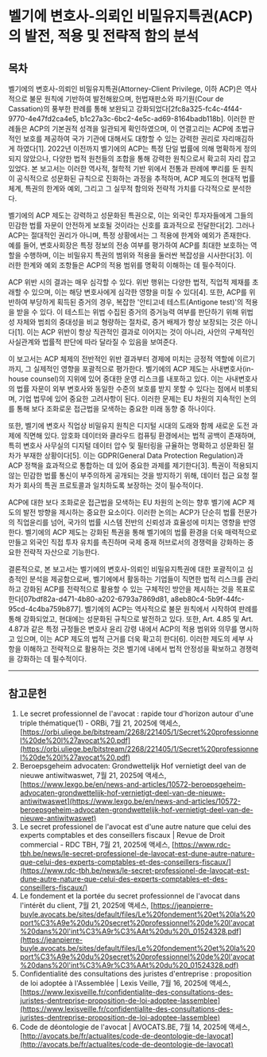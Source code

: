# 벨기에 변호사-의뢰인 비밀유지특권(ACP)의 발전, 적용 및 전략적 함의 분석

## 목차

벨기에의 변호사-의뢰인 비밀유지특권(Attorney-Client Privilege, 이하 ACP)은 역사적으로 불문 원칙에 기반하여 발전해왔으며, 헌법재판소와 파기원(Cour de Cassation)의 풍부한 판례를 통해 보완되고 강화되었다[2fc8a325-fc4c-4f44-9770-4e47fd2ca4e5, b1c27a3c-6bc2-4e5c-ad69-8164badb118b]. 이러한 판례들은 ACP의 기본권적 성격을 일관되게 확인하였으며, 이 연결고리는 ACP에 초법규적인 보호를 제공하여 국가 기관에 대해서도 대항할 수 있는 강력한 권리로 자리매김하게 하였다[1]. 2022년 이전까지 벨기에의 ACP는 특정 단일 법률에 의해 명확하게 정의되지 않았으나, 다양한 법적 원천들의 조합을 통해 강력한 원칙으로서 확고히 자리 잡고 있었다. 본 보고서는 이러한 역사적, 철학적 기반 위에서 전통과 판례에 뿌리를 둔 원칙이 공식적으로 성문화된 규칙으로 진화하는 과정을 추적하며, ACP 제도의 현대적 법률 체계, 특권의 한계와 예외, 그리고 그 실무적 함의와 전략적 가치를 다각적으로 분석한다.

벨기에의 ACP 제도는 강력하고 성문화된 특권으로, 이는 외국인 투자자들에게 그들의 민감한 법률 자문이 안전하게 보호될 것이라는 신호를 효과적으로 전달한다[2]. 그러나 ACP는 절대적인 권리가 아니며, 특정 상황에서는 그 적용에 한계와 예외가 존재한다. 예를 들어, 변호사회장은 특정 정보의 전송 여부를 평가하여 ACP를 최대한 보호하는 역할을 수행하며, 이는 비밀유지 특권의 범위와 적용을 둘러싼 복잡성을 시사한다[3]. 이러한 한계와 예외 조항들은 ACP의 적용 범위를 명확히 이해하는 데 필수적이다.

ACP 위반 시의 결과는 매우 심각할 수 있다. 위반 행위는 다양한 법적, 직업적 제재를 초래할 수 있으며, 이는 해당 변호사에게 심각한 영향을 미칠 수 있다[4]. 또한, ACP를 위반하여 부당하게 획득된 증거의 경우, 복잡한 '안티고네 테스트(Antigone test)'의 적용을 받을 수 있다. 이 테스트는 위법 수집된 증거의 증거능력 여부를 판단하기 위해 위법성 자체와 범죄의 중대성을 비교 형량하는 절차로, 증거 배제가 항상 보장되는 것은 아니다[1]. 이는 ACP 위반이 항상 직관적인 결과로 이어지는 것이 아니라, 사안의 구체적인 사실관계와 법률적 판단에 따라 달라질 수 있음을 보여준다.

이 보고서는 ACP 체제의 전반적인 위반 결과부터 경제에 미치는 긍정적 역할에 이르기까지, 그 실제적인 영향을 포괄적으로 평가한다. 벨기에의 ACP 제도는 사내변호사(in-house counsel)의 지위에 있어 중대한 운영 리스크를 내포하고 있다. 이는 사내변호사의 법률 자문이 외부 변호사와 동일한 수준의 보호를 받지 못할 수 있다는 점에서 비롯되며, 기업 법무에 있어 중요한 고려사항이 된다. 이러한 문제는 EU 차원의 지속적인 논의를 통해 보다 조화로운 접근법을 모색하는 중요한 미래 동향 중 하나이다.

또한, 벨기에 변호사 직업상 비밀유지 원칙은 디지털 시대의 도래와 함께 새로운 도전 과제에 직면해 있다. 암호화 데이터와 클라우드 컴퓨팅 환경에서는 법적 공백이 존재하며, 특히 변호사 사무실의 디지털 데이터 압수 및 필터링을 규율하는 명확하고 성문화된 절차가 부재한 상황이다[5]. 이는 GDPR(General Data Protection Regulation)과 ACP 정책을 효과적으로 통합하는 데 있어 중요한 과제를 제기한다[3]. 특권이 적용되지 않는 민감한 법률 통신이 부주의하게 공개되는 것을 방지하기 위해, 데이터 접근 요청 절차가 회사의 특권 프로토콜과 일치하도록 보장하는 것이 필수적이다.

ACP에 대한 보다 조화로운 접근법을 모색하는 EU 차원의 논의는 향후 벨기에 ACP 제도의 발전 방향을 제시하는 중요한 요소이다. 이러한 논의는 ACP가 단순히 법률 전문가의 직업윤리를 넘어, 국가의 법률 시스템 전반의 신뢰성과 효율성에 미치는 영향을 반영한다. 벨기에의 ACP 제도는 강화된 특권을 통해 벨기에의 법률 환경을 더욱 매력적으로 만들고 외국인 직접 투자 유치를 촉진하며 국제 중재 허브로서의 경쟁력을 강화하는 중요한 전략적 자산으로 기능한다.

결론적으로, 본 보고서는 벨기에의 변호사-의뢰인 비밀유지특권에 대한 포괄적이고 심층적인 분석을 제공함으로써, 벨기에에서 활동하는 기업들이 직면한 법적 리스크를 관리하고 강화된 ACP를 전략적으로 활용할 수 있는 구체적인 방안을 제시하는 것을 목표로 한다[07bdf82a-d471-4b80-a202-6793a7869d81, a8eb80c4-5b9f-44fc-95cd-4c4ba759b877]. 벨기에의 ACP는 역사적으로 불문 원칙에서 시작하여 판례를 통해 강화되었고, 현대에는 성문화된 규칙으로 발전하고 있다. 또한, Art. 4.85 및 Art. 4.87과 같은 특정 규정들은 변호사 윤리 강령 내에서 ACP의 적용 범위와 의무를 명시하고 있으며, 이는 ACP 제도의 법적 근거를 더욱 확고히 한다[6]. 이러한 제도의 세부 사항을 이해하고 전략적으로 활용하는 것은 벨기에 내에서 법적 안정성을 확보하고 경쟁력을 강화하는 데 필수적이다.

---

## 참고문헌

1. Le secret professionnel de l'avocat : rapide tour d'horizon autour d'une triple thématique(1) \- ORBi, 7월 21, 2025에 액세스, [https://orbi.uliege.be/bitstream/2268/221405/1/Secret%20professionnel%20de%20l%27avocat%20.pdf](https://orbi.uliege.be/bitstream/2268/221405/1/Secret%20professionnel%20de%20l%27avocat%20.pdf)
2. Beroepsgeheim advocaten: Grondwettelijk Hof vernietigt deel van de nieuwe antiwitwaswet, 7월 21, 2025에 액세스, [https://www.lexgo.be/en/news-and-articles/10572-beroepsgeheim-advocaten-grondwettelijk-hof-vernietigt-deel-van-de-nieuwe-antiwitwaswet](https://www.lexgo.be/en/news-and-articles/10572-beroepsgeheim-advocaten-grondwettelijk-hof-vernietigt-deel-van-de-nieuwe-antiwitwaswet)
3. Le secret professionel de l'avocat est d'une autre nature que celui des experts comptables et des conseillers fiscaux | Revue de Droit commercial \- RDC TBH, 7월 21, 2025에 액세스, [https://www.rdc-tbh.be/news/le-secret-professionel-de-lavocat-est-dune-autre-nature-que-celui-des-experts-comptables-et-des-conseillers-fiscaux/](https://www.rdc-tbh.be/news/le-secret-professionel-de-lavocat-est-dune-autre-nature-que-celui-des-experts-comptables-et-des-conseillers-fiscaux/)
4. Le fondement et la portée du secret professionnel de l'avocat dans l'intérêt du client, 7월 21, 2025에 액세스, [https://jeanpierre-buyle.avocats.be/sites/default/files/Le%20fondement%20et%20la%20port%C3%A9e%20du%20secret%20professionnel%20de%20l'avocat%20dans%20l'int%C3%A9r%C3%AAt%20du%20\_01524328.pdf](https://jeanpierre-buyle.avocats.be/sites/default/files/Le%20fondement%20et%20la%20port%C3%A9e%20du%20secret%20professionnel%20de%20l'avocat%20dans%20l'int%C3%A9r%C3%AAt%20du%20_01524328.pdf)
5. Confidentialité des consultations des juristes d'entreprise : proposition de loi adoptée à l'Assemblée | Lexis Veille, 7월 16, 2025에 액세스, [https://www.lexisveille.fr/confidentialite-des-consultations-des-juristes-dentreprise-proposition-de-loi-adoptee-lassemblee](https://www.lexisveille.fr/confidentialite-des-consultations-des-juristes-dentreprise-proposition-de-loi-adoptee-lassemblee)
6. Code de déontologie de l'avocat | AVOCATS.BE, 7월 14, 2025에 액세스, [http://avocats.be/fr/actualites/code-de-deontologie-de-lavocat](http://avocats.be/fr/actualites/code-de-deontologie-de-lavocat)
